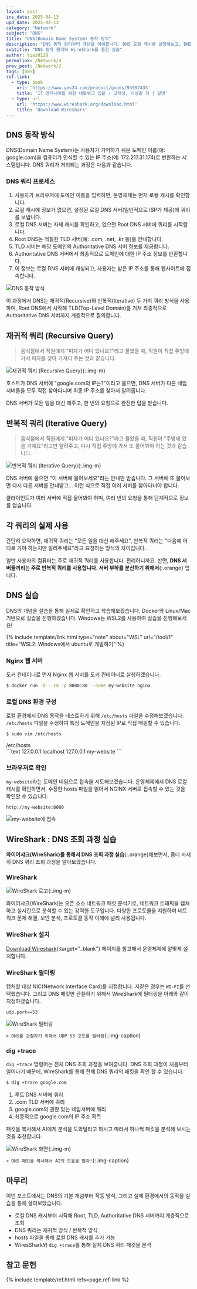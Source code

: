 ```yaml
---
layout: post
ins_date: 2025-04-13
upd_date: 2025-04-13
category: "Network"
subject: "DNS"
title: "DNS(Domain Name System) 동작 방식"
description: "DNS 동작 원리부터 개념을 이해합니다. DNS 로컬 캐시를 설정해보고, DNS 쿼리 과정을 와어어샤크(WireShark)를 통해서 직접 관찰해보겠습니다."
subtitle: "DNS 동작 원리와 WireShark를 통한 실습"
author: tiaz0128
permalink: /Network/4
prev_post: /Network/2
tags: [DNS]
ref-link:
  - type: book
    url: 'https://www.yes24.com/product/goods/93997435'
    title: 'IT 엔지니어를 위한 네트워크 입문 - 고재성, 이상훈 저 | 길벗'
  - type: url
    url: 'https://www.wireshark.org/download.html'
    title: 'Download Wireshark'
---
```


## DNS 동작 방식

DNS(Domain Name System)는 사용자가 기억하기 쉬운 도메인 이름(예: google.com)을 컴퓨터가 인식할 수 있는 IP 주소(예: 172.217.31.174)로 변환하는 시스템입니다. DNS 쿼리가 처리되는 과정은 다음과 같습니다.

### DNS 쿼리 프로세스

1. 사용자가 브라우저에 도메인 이름을 입력하면, 운영체제는 먼저 로컬 캐시를 확인합니다.
2. 로컬 캐시에 정보가 없으면, 설정된 로컬 DNS 서버(일반적으로 ISP가 제공)에 쿼리를 보냅니다.
3. 로컬 DNS 서버는 자체 캐시를 확인하고, 없으면 Root DNS 서버에 쿼리를 시작합니다.
4. Root DNS는 적절한 TLD 서버(예: .com, .net, .kr 등)를 안내합니다.
5. TLD 서버는 해당 도메인의 Authoritative DNS 서버 정보를 제공합니다.
6. Authoritative DNS 서버에서 최종적으로 도메인에 대한 IP 주소 정보를 반환합니다.
7. 이 정보는 로컬 DNS 서버에 캐싱되고, 사용자는 받은 IP 주소를 통해 웹사이트에 접속합니다.

![DNS 동작 방식](/assets/img/content/Network/004/001.webp)

이 과정에서 DNS는 재귀적(Recursive)와 반복적(Iterative) 두 가지 쿼리 방식을 사용하며, Root DNS에서 시작해 TLD(Top-Level Domain)를 거쳐 최종적으로 Authoritative DNS 서버까지 계층적으로 질의합니다.

## 재귀적 쿼리 (Recursive Query)

> 음식점에서 직원에게 "피자가 어디 있나요?"라고 물었을 때, 직원이 직접 주방에 가서 피자를 찾아 가져다 주는 것과 같습니다.

![재귀적 쿼리 (Recursive Query)](/assets/img/content/Network/004/006.webp){:.img-m}

호스트가 DNS 서버에 "google.com의 IP는?"이라고 물으면, DNS 서버가 다른 네임 서버들을 모두 직접 찾아다니며 최종 IP 주소를 찾아서 알려줍니다.

DNS 서버가 모든 일을 대신 해주고, 한 번의 요청으로 완전한 답을 받습니다.

## 반복적 쿼리 (Iterative Query)

> 음식점에서 직원에게 "피자가 어디 있나요?"라고 물었을 때, 직원이 "주방에 있을 거예요"라고만 알려주고, 다시 직접 주방에 가서 또 물어봐야 하는 것과 같습니다.

![반복적 쿼리 (Iterative Query)](/assets/img/content/Network/004/007.webp){:.img-m}

DNS 서버에 물으면 "이 서버에 물어보세요"라는 안내만 받습니다. 그 서버에 또 물어보면 다시 다른 서버를 안내받고... 이런 식으로 직접 여러 서버를 찾아다녀야 합니다.

클라이언트가 여러 서버에 직접 물어봐야 하며, 여러 번의 요청을 통해 단계적으로 정보를 얻습니다.

## 각 쿼리의 실제 사용

간단히 요약하면, 재귀적 쿼리는 "모든 일을 대신 해주세요", 반복적 쿼리는 "다음에 어디로 가야 하는지만 알려주세요"라고 요청하는 방식의 차이입니다.

일반 사용자의 컴퓨터는 주로 재귀적 쿼리를 사용합니다. 편리하니까요. 반면, **DNS 서버들끼리는 주로 반복적 쿼리를 사용합니다. 서버 부하를 분산하기 위해서**{:.orange} 입니다.

## DNS 실습

DNS의 개념을 실습을 통해 실제로 확인하고 학습해보겠습니다. Docker와 Linux/Mac 기반으로 실습을 진행하겠습니다. Windows는 WSL2를 사용하여 실습을 진행해보세요!

{% include template/link.html
  type="note"
  about="WSL"
  url="/tool/1"
  title="WSL2: Windows에서 ubuntu로 개발하기"
%}

### Nginx 웹 서버

도커 컨테이너로 먼저 Nginx 웹 서버를 도커 컨테이너로 실행하겠습니다.

```bash
$ docker run -d --rm -p 8080:80 --name my-website nginx
```

### 로컬 DNS 환경 구성

로컬 환경에서 DNS 동작을 테스트하기 위해 `/etc/hosts` 파일을 수정해보겠습니다. `/etc/hosts` 파일을 수정하여 특정 도메인을 지정된 IP로 직접 매핑할 수 있습니다.

```bash
$ sudo vim /etc/hosts
```

<div class="file-name">/etc/hosts</div>
```text
127.0.0.1 localhost
127.0.0.1 my-website
```

### 브라우저로 확인

`my-website`라는 도메인 네임으로 접속을 시도해보겠습니다. 운영체제에서 DNS 로컬 캐시를 확인하면서, 수정한 hosts 파일을 읽어서 NGINX 서버로 접속할 수 있는 것을 확인할 수 있습니다.

```text
http://my-website:8080
```

![my-website에 접속](/assets/img/content/Network/004/002.webp)

## WireShark : DNS 조회 과정 실습

**와이어샤크(WireShark)를 통해서 DNS 조회 과정 실습**{:.orange}해보면서, 좀더 자세히 DNS 쿼리 조회 과정을 알아보겠습니다.

### WireShark

![WireShark 로고](/assets/img/content/Network/004/004.webp){:.img-m}

와이어샤크(WireShark)는 오픈 소스 네트워크 패킷 분석기로, 네트워크 트래픽을 캡처하고 실시간으로 분석할 수 있는 강력한 도구입니다. 다양한 프로토콜을 지원하며 네트워크 문제 해결, 보안 분석, 프로토콜 동작 이해에 널리 사용됩니다.

### WireShark 설치

[Download Wireshark](https://www.wireshark.org/download.html){:target="_blank"} 페이지를 참고해서 운영체제에 알맞게 설치합니다.

### WireShark 필터링

캡처할 대상 NIC(Network Interface Card)를 지정합니다. 저같은 경우는 `WI-FI`를 선택했습니다. 그리고 DNS 패킷만 관찰하기 위해서 WireShark에 필터링을 아래와 같이 지정하겠습니다.

```text
udp.port==53
```

![WireShark 필터링](/assets/img/content/Network/004/003.webp)

`> DNS를 관찰하기 위해서 UDP 53 포트를 필터링`{:.img-caption}

### dig +trace

`dig +trace` 명령어는 전체 DNS 조회 과정을 보여줍니다. DNS 조회 과정이 처음부터 일어나기 때문에, WireShark를 통해 전체 DNS 쿼리의 패킷을 확인 할 수 있습니다.

```bash
$ dig +trace google.com
```

1. 루트 DNS 서버에 쿼리
2. .com TLD 서버에 쿼리
3. google.com의 권한 있는 네임서버에 쿼리
4. 최종적으로 google.com의 IP 주소 획득

패킷을 복사해서 AI에게 분석을 도와달라고 하시고 따라서 하나씩 패킷을 분석해 보시는 것을 추천합니다.

![WireShark 화면](/assets/img/content/Network/004/005.webp){:.img-m}

`> DNS 패킷을 복사해서 AI의 도움을 받자!`{:.img-caption}

## 마무리

이번 포스트에서는 DNS의 기본 개념부터 작동 방식, 그리고 실제 환경에서의 동작을 실습을 통해 살펴보았습니다.

- 로컬 DNS 캐시부터 시작해 Root, TLD, Authoritative DNS 서버까지 계층적으로 조회
- DNS 쿼리는 재귀적 방식 / 반복적 방식
- hosts 파일을 통해 로컬 DNS 캐시를 추가 가능
- WiresShark와 `dig +trace`를 통해 실제 DNS 쿼리 패킷을 분석

## 참고 문헌

{% include template/ref.html refs=page.ref-link %}
